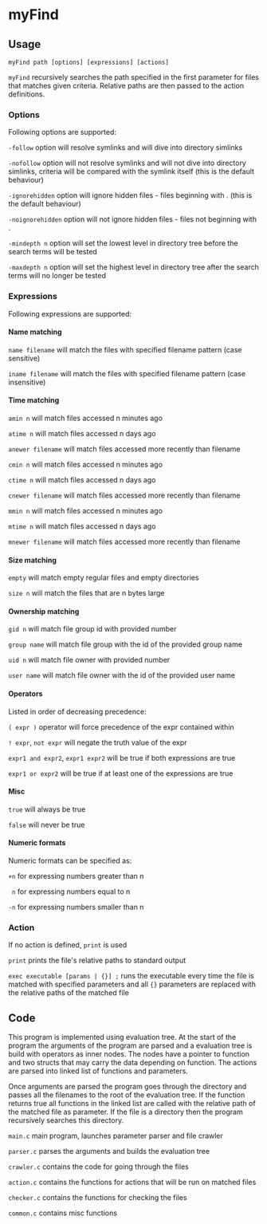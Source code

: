# myFind

## Usage

    myFind path [options] [expressions] [actions]

`myFind` recursively searches the path specified in the first parameter for files that matches given criteria. Relative paths are then passed to the action definitions.

### Options

Following options are supported:

`-follow` option will resolve symlinks and will dive into directory simlinks

`-nofollow` option will not resolve symlinks and will not dive into directory simlinks, criteria will be compared with the symlink itself (this is the default behaviour)

`-ignorehidden` option will ignore hidden files - files beginning with . (this is the default behaviour)

`-noignorehidden` option will not ignore hidden files - files not beginning with .

`-mindepth n` option will set the lowest level in directory tree before the search terms will be tested

`-maxdepth n` option will set the highest level in directory tree after the search terms will no longer be tested

### Expressions

Following expressions are supported:

#### Name matching

`name filename` will match the files with specified filename pattern (case sensitive)

`iname filename` will match the files with specified filename pattern (case insensitive)

#### Time matching

`amin n` will match files accessed n minutes ago

`atime n` will match files accessed n days ago

`anewer filename` will match files accessed more recently than filename

`cmin n` will match files accessed n minutes ago

`ctime n` will match files accessed n days ago

`cnewer filename` will match files accessed more recently than filename

`mmin n` will match files accessed n minutes ago

`mtime n` will match files accessed n days ago

`mnewer filename` will match files accessed more recently than filename

#### Size matching

`empty` will match empty regular files and empty directories

`size n` will match the files that are n bytes large

#### Ownership matching

`gid n` will match file group id with provided number

`group name` will match file group with the id of the provided group name

`uid n` will match file owner with provided number

`user name` will match file owner with the id of the provided user name

#### Operators

Listed in order of decreasing precedence:

`( expr )` operator will force precedence of the expr contained within

`! expr`, `not expr` will negate the truth value of the expr

`expr1 and expr2`, `expr1 expr2` will be true if both expressions are true

`expr1 or expr2` will be true if at least one of the expressions are true

#### Misc

`true` will always be true

`false` will never be true

#### Numeric formats

Numeric formats can be specified as:

`+n` for expressing numbers greater than n

` n` for expressing numbers equal to n

`-n` for expressing numbers smaller than n

### Action

If no action is defined, `print` is used

`print` prints the file's relative paths to standard output

`exec executable [params | {}] ;` runs the executable every time the file is matched with specified parameters and all `{}` parameters are replaced with the relative paths of the matched file

## Code 

This program is implemented using evaluation tree. At the start of the program the arguments of the program are parsed and a evaluation tree is build with operators as inner nodes. The nodes have a pointer to function and two structs that may carry the data depending on function. The actions are parsed into linked list of functions and parameters.

Once arguments are parsed the program goes through the directory and passes all the filenames to the root of the evaluation tree. If the function returns true all functions in the linked list are called with the relative path of the matched file as parameter. If the file is a directory then the program recursively searches this directory.

`main.c` main program, launches parameter parser and file crawler

`parser.c` parses the arguments and builds the evaluation tree

`crawler.c` contains the code for going through the files

`action.c` contains the functions for actions that will be run on matched files

`checker.c` contains the functions for checking the files

`common.c` contains misc functions

